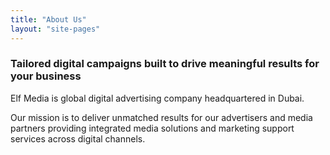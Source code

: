 ```yaml
---
title: "About Us"
layout: "site-pages"
---
```


### Tailored digital campaigns built to drive meaningful results for your business

Elf Media is global digital advertising company headquartered in Dubai.

Our mission is to deliver unmatched results for our advertisers and media partners providing integrated media solutions and marketing support services across digital channels.
